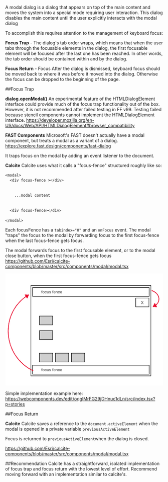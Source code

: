 A modal dialog is a dialog that appears on top of the main content and moves the system into a special mode requiring user interaction. This dialog disables the main content until the user explicitly interacts with the modal dialog

To accomplish this requires attention to the management of keyboard focus:

**Focus Trap** - The dialog's tab order wraps, which means that when the user tabs through the focusable elements in the dialog, the first focusable element will be focused after the last one has been reached. In other words, the tab order should be contained within and by the dialog.


**Focus Return**  - Focus After the dialog is dismissed, keyboard focus should be moved back to where it was before it moved into the dialog. Otherwise the focus can be dropped to the beginning of the page.


##Focus Trap

**dialog.openModal()**
An experimental feature of the HTMLDialogElement interface could provide much of the focus trap functionality out of the box.  However, it is not recommended after failed testing in FF v99.  Testing failed because stencil components cannot implement the HTMLDialogElement interface.
https://developer.mozilla.org/en-US/docs/Web/API/HTMLDialogElement#browser_compatibility

**FAST Components**
Microsoft's FAST doesn't actually have a modal component, but treats a modal as a variant of a dialog.
https://explore.fast.design/components/fast-dialog

It traps focus on the modal by adding an event listener to the document.


**Calcite**
Calcite uses what it calls a "focus-fence" structured roughly like so:

```
<modal>
  <div focus-fence ></div> 

 
    ...modal content 

 
  <div focus-fence></div>
 
</modal>
```

Each focusFence has a `tabindex="0"` and an `onFocus` event.  The modal "traps" the focus to the modal by forwarding focus to the first focus-fence when the last focus-fence gets focus.

The modal forwards focus to the first focusable element, or to the modal close button, when the first focus-fence gets focus
https://github.com/Esri/calcite-components/blob/master/src/components/modal/modal.tsx

![Screen Shot 2022-03-18 at 9.41.42 AM.png](/.attachments/Screen%20Shot%202022-03-18%20at%209.41.42%20AM-a6aac1c3-b173-491f-9472-7542143b5665.png)

Simple implementation example here: https://webcomponents.dev/edit/oqglMrFG29jDHnuc1dLn/src/index.tsx?p=stories

##Focus Return

**Calcite**
Calcite saves a reference to the `document.activeElement` when the modal is opened in a private variable `previousActiveElement`

Focus is returned to `previousActiveElement`when the dialog is closed.

https://github.com/Esri/calcite-components/blob/master/src/components/modal/modal.tsx

##Recommendation
Calcite has a straightforward, isolated implementation of focus trap and focus return with the lowest level of effort.  Recommend moving forward with an implementation similar to calcite's.
